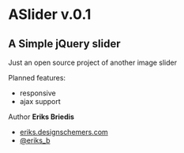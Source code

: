 ASlider v.0.1
=======

## A Simple jQuery slider

Just an open source project of another image slider

Planned features:

 - responsive
 - ajax support

Author **Eriks Briedis**

 - [eriks.designschemers.com](http://eriks.designschemers.com)
 - [@eriks_b](https://twitter.com/eriks_b)
